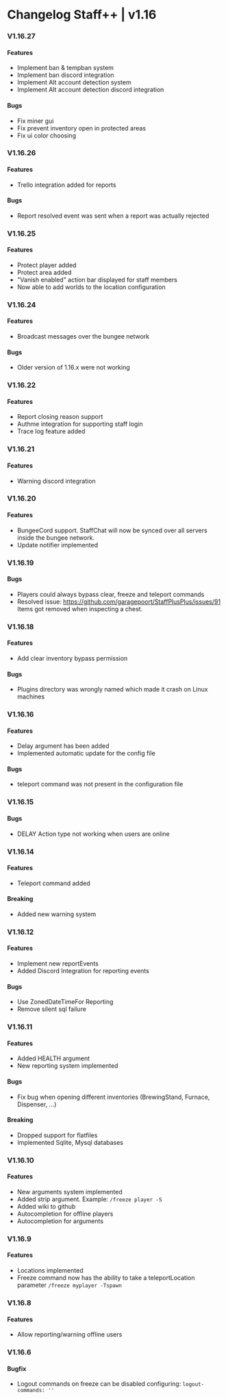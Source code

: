 # Changelog Staff++ | v1.16

### V1.16.27
#### Features
- Implement ban & tempban system
- Implement ban discord integration
- Implement Alt account detection system
- Implement Alt account detection discord integration

#### Bugs
- Fix miner gui
- Fix prevent inventory open in protected areas
- Fix ui color choosing

### V1.16.26
#### Features
- Trello integration added for reports
#### Bugs
- Report resolved event was sent when a report was actually rejected

### V1.16.25
#### Features
- Protect player added
- Protect area added
- "Vanish enabled" action bar displayed for staff members
- Now able to add worlds to the location configuration

### V1.16.24
#### Features
- Broadcast messages over the bungee network
#### Bugs
- Older version of 1.16.x were not working

### V1.16.22
#### Features
- Report closing reason support
- Authme integration for supporting staff login
- Trace log feature added

### V1.16.21
#### Features
- Warning discord integration

### V1.16.20
#### Features
- BungeeCord support. StaffChat will now be synced over all servers inside the bungee network.
- Update notifier implemented

### V1.16.19
#### Bugs
- Players could always bypass clear, freeze and teleport commands
- Resolved issue: https://github.com/garagepoort/StaffPlusPlus/issues/91
Items got removed when inspecting a chest. 

### V1.16.18
#### Features
- Add clear inventory bypass permission

#### Bugs
- Plugins directory was wrongly named which made it crash on Linux machines 

### V1.16.16
#### Features
- Delay argument has been added
- Implemented automatic update for the config file 

#### Bugs
- teleport command was not present in the configuration file

### V1.16.15
#### Bugs
- DELAY Action type not working when users are online

### V1.16.14
#### Features
- Teleport command added

#### Breaking
- Added new warning system

### V1.16.12
#### Features
- Implement new reportEvents
- Added Discord Integration for reporting events

#### Bugs
- Use ZonedDateTimeFor Reporting
- Remove silent sql failure

### V1.16.11
#### Features
- Added HEALTH argument
- New reporting system implemented

#### Bugs
- Fix bug when opening different inventories (BrewingStand, Furnace, Dispenser, ...)

#### Breaking
- Dropped support for flatfiles
- Implemented Sqlite, Mysql databases

### V1.16.10
#### Features
- New arguments system implemented
- Added strip argument. Example: `/freeze player -S`
- Added wiki to github
- Autocompletion for offline players
- Autocompletion for arguments

### V1.16.9
#### Features
- Locations implemented
- Freeze command now has the ability to take a teleportLocation parameter `/freeze myplayer -Tspawn`

### V1.16.8
#### Features
- Allow reporting/warning offline users

### V1.16.6
#### Bugfix
- Logout commands on freeze can be disabled configuring: `logout-commands: ''`


